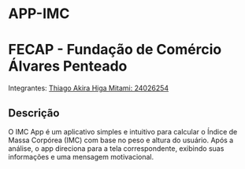 # APP-IMC

# FECAP - Fundação de Comércio Álvares Penteado
Integrantes: <a href="https://github.com/ThiagoAkira0">Thiago Akira Higa Mitami: 24026254</a>

## Descrição
O IMC App é um aplicativo simples e intuitivo para calcular o Índice de Massa Corpórea (IMC) com base no peso e altura do usuário. Após a análise, o app direciona para a tela correspondente, exibindo suas informações e uma mensagem motivacional.

